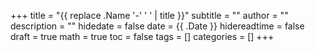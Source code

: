 +++
title = "{{ replace .Name '-' ' ' | title }}"
subtitle = ""
author = ""
description = ""
hidedate = false
date = {{ .Date }}
hidereadtime = false
draft = true
math = true
toc = false
tags = []
categories = []
+++